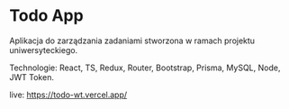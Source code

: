 # Todo App
Aplikacja do zarządzania zadaniami stworzona w ramach projektu uniwersyteckiego.

Technologie: React, TS, Redux, Router, Bootstrap, Prisma, MySQL, Node, JWT Token.

live: https://todo-wt.vercel.app/
